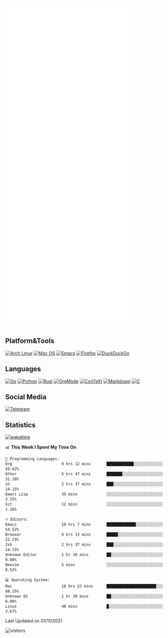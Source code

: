 ![Metrics](https://github.com/SteamedFish/SteamedFish/blob/master/github-metrics.svg)

## Platform&Tools

[![Arch Linux](https://img.shields.io/badge/ArchLinux-1793D1?logo=arch-linux&logoColor=fff&style=flat-square)](https://archlinux.org/)
[![Mac OS](https://img.shields.io/badge/MacOS-000000?style=flat-square&logo=macos&logoColor=F0F0F0)](https://www.apple.com/macos/)
[![Emacs](https://img.shields.io/badge/Emacs-%237F5AB6.svg?&style=flat-square&logo=gnu-emacs&logoColor=white)](https://www.gnu.org/software/emacs/)
[![Firefox](https://img.shields.io/badge/Firefox-FF7139?style=flat-square&logo=Firefox-Browser&logoColor=white)](https://firefox.com/)
[![DuckDuckGo](https://img.shields.io/badge/DuckDuckGo-DE5833?style=flat-square&logo=DuckDuckGo&logoColor=white)](https://duckduckgo.com/)

## Languages

[![Go](https://img.shields.io/badge/Golang-%2300ADD8.svg?style=flat-square&logo=go&logoColor=white)](https://golang.org/)
[![Python](https://img.shields.io/badge/Python-3670A0?style=flat-square&logo=python&logoColor=ffdd54)](https://www.python.org/)
[![Rust](https://img.shields.io/badge/Rust-%23000000.svg?style=flat-square&logo=rust&logoColor=white)](https://www.rust-lang.org/)
[![OrgMode](https://img.shields.io/badge/OrgMode-%23000000.svg?style=flat-square&logo=org&logoColor=white)](https://orgmode.org/)
[![ConTeXt](https://img.shields.io/badge/ConTeXt-%23008080.svg?style=flat-square&logo=latex&logoColor=white)](https://contextgarden.net/)
[![Markdown](https://img.shields.io/badge/MarkDown-%23000000.svg?style=flat-square&logo=markdown&logoColor=white)](https://daringfireball.net/projects/markdown/)
[![C](https://img.shields.io/badge/C-%2300599C.svg?style=flat-square&logo=c&logoColor=white)](https://www.iso.org/standard/74528.html)

## Social Media

[![Telegram](https://img.shields.io/badge/SteamedFish-2CA5E0?style=social&logo=telegram&logoColor=white)](https://t.me/SteamedFish)

## Statistics
[![wakatime](https://wakatime.com/badge/user/168280d6-fcf2-4b4f-ad3a-dc4612f35b38.svg)](https://wakatime.com/@168280d6-fcf2-4b4f-ad3a-dc4612f35b38)

<!--START_SECTION:waka-->
📊 **This Week I Spent My Time On** 

```text
💬 Programming Languages: 
Org                      9 hrs 12 mins       ████████████░░░░░░░░░░░░░   49.62% 
Other                    5 hrs 47 mins       ███████░░░░░░░░░░░░░░░░░░   31.18% 
sh                       2 hrs 37 mins       ███░░░░░░░░░░░░░░░░░░░░░░   14.15% 
Emacs Lisp               35 mins             ░░░░░░░░░░░░░░░░░░░░░░░░░   3.15% 
Git                      12 mins             ░░░░░░░░░░░░░░░░░░░░░░░░░   1.16%

🔥 Editors: 
Emacs                    10 hrs 7 mins       █████████████░░░░░░░░░░░░   54.52% 
Browser                  4 hrs 13 mins       █████░░░░░░░░░░░░░░░░░░░░   22.73% 
Zsh                      2 hrs 37 mins       ███░░░░░░░░░░░░░░░░░░░░░░   14.15% 
Unknown Editor           1 hr 30 mins        ██░░░░░░░░░░░░░░░░░░░░░░░   8.08% 
Neovim                   5 mins              ░░░░░░░░░░░░░░░░░░░░░░░░░   0.52%

💻 Operating System: 
Mac                      16 hrs 22 mins      ██████████████████████░░░   88.25% 
Unknown OS               1 hr 30 mins        ██░░░░░░░░░░░░░░░░░░░░░░░   8.08% 
Linux                    40 mins             █░░░░░░░░░░░░░░░░░░░░░░░░   3.67%

```


 Last Updated on 01/11/2021
<!--END_SECTION:waka-->

![visitors](https://visitor-badge.laobi.icu/badge?page_id=SteamedFish.SteamedFish)
